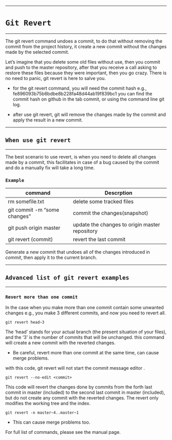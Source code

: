 __________________
# ```Git Revert```
____________

The git revert command undoes a commit, to do that without removing the commit from the project history, it create a new commit without the changes made by the selected commit.

Let’s imagine that you delete some old files without use, then you commit and push to the master repository, after that you receive a call asking to restore these files because they were important, then you go crazy.
There is no need to panic, git revert <commit> is here to salve you.
* for the git revert command, you will need the commit hash e.g., fe896093b75b6bdbe8b228fa48d44ab19f839bc1 you can find the commit hash on github in the tab commit, or using the command line git log.

* after use git revert, git will remove the changes made by the commit and apply the result in a new commit.

_________________
## ```When use git revert```
_______________
The best scenario to use revert, is when you need to delete all changes made by a commit, this facilitates in case of a bug caused by the commit and do a manually fix will take a long time.
### ```Example```

|command | Descrption|
|--------|----------|
|rm somefile.txt|delete some tracked files|
|	git commit -m “some changes”|commit the changes(snapshot)|
|	git push origin master|update the changes to origin master repository|
|	git revert (commit)|revert the last commit|

Generate a new commit that undoes all of the changes introduced in *commit*, then apply it to the current branch.
___________
## ```Advanced list of git revert examples```
_______________

### ```Revert more than one commit```
In the case when you make more than one commit contain some unwanted changes e.g., you make 3 different commits, and now you need to revert all.
```
git revert head~3
```
The ‘head’ stands for your actual branch (the present situation of your files), and the ‘3’ is the number of commits that will be unchanged.
this command will create a new commit with the reverted changes.
* Be careful, revert more than one commit at the same time, can cause merge problems.

with this code, git revert will not start the commit message editor .
```
git revert --no-edit <commit>
```

This code will revert the changes done by commits from the forth last commit in master (included) to the second last commit in master (included), but do not create any commit with the reverted changes. The revert only modifies the working tree and the index. 
```
git revert -n master~4..master~1
```
* This can cause merge problems too.

For full list of commands, please see the manual page.
